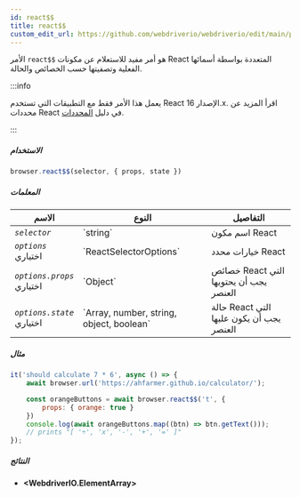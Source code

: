 ```yaml
---
id: react$$
title: react$$
custom_edit_url: https://github.com/webdriverio/webdriverio/edit/main/packages/webdriverio/src/commands/browser/react$$.ts
---
```


الأمر `react$$` هو أمر مفيد للاستعلام عن مكونات React المتعددة بواسطة أسمائها الفعلية وتصفيتها حسب الخصائص والحالة.

:::info

يعمل هذا الأمر فقط مع التطبيقات التي تستخدم React الإصدار 16.x. اقرأ المزيد عن محددات React في دليل [المحددات](/docs/selectors#react-selectors).

:::

##### الاستخدام

```js
browser.react$$(selector, { props, state })
```

##### المعلمات

<table>
  <thead>
    <tr>
      <th>الاسم</th><th>النوع</th><th>التفاصيل</th>
    </tr>
  </thead>
  <tbody>
    <tr>
      <td><code><var>selector</var></code></td>
      <td>`string`</td>
      <td>اسم مكون React</td>
    </tr>
    <tr>
      <td><code><var>options</var></code><br /><span className="label labelWarning">اختياري</span></td>
      <td>`ReactSelectorOptions`</td>
      <td>خيارات محدد React</td>
    </tr>
    <tr>
      <td><code><var>options.props</var></code><br /><span className="label labelWarning">اختياري</span></td>
      <td>`Object`</td>
      <td>خصائص React التي يجب أن يحتويها العنصر</td>
    </tr>
    <tr>
      <td><code><var>options.state</var></code><br /><span className="label labelWarning">اختياري</span></td>
      <td>`Array<any>, number, string, object, boolean`</td>
      <td>حالة React التي يجب أن يكون عليها العنصر</td>
    </tr>
  </tbody>
</table>

##### مثال

```js title="pause.js"
it('should calculate 7 * 6', async () => {
    await browser.url('https://ahfarmer.github.io/calculator/');

    const orangeButtons = await browser.react$$('t', {
        props: { orange: true }
    })
    console.log(await orangeButtons.map((btn) => btn.getText()));
    // prints "[ '÷', 'x', '-', '+', '=' ]"
});
```

##### النتائج

- **&lt;WebdriverIO.ElementArray&gt;**